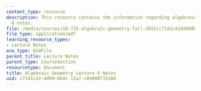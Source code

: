 ```yaml
---
content_type: resource
description: This resource contains the information regarding algebraic geometry lecture
  6 notes.
file: /media/courses/18-725-algebraic-geometry-fall-2015/c7141c42dd9d8b4c15a7c0e00871510d_MIT18_725F15_lec06.pdf
file_type: application/pdf
learning_resource_types:
- Lecture Notes
ocw_type: OCWFile
parent_title: Lecture Notes
parent_type: CourseSection
resourcetype: Document
title: Algebraic Geometry Lecture 6 Notes
uid: c7141c42-dd9d-8b4c-15a7-c0e00871510d
---
```

